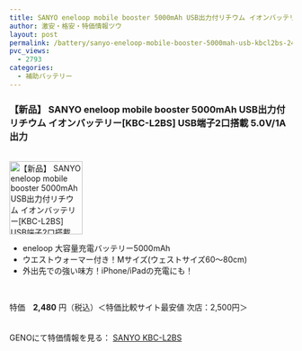 ```yaml
---
title: SANYO eneloop mobile booster 5000mAh USB出力付リチウム イオンバッテリー KBC-L2BS 特価2480円！
author: 激安・格安・特価情報ツウ
layout: post
permalink: /battery/sanyo-eneloop-mobile-booster-5000mah-usb-kbcl2bs-2480.html
pvc_views:
  - 2793
categories:
  - 補助バッテリー
---
```

### 【新品】 SANYO eneloop mobile booster 5000mAh USB出力付リチウム イオンバッテリー[KBC-L2BS] USB端子2口搭載 5.0V/1A出力

<div class="img-bg2 img_L">
  <a href="http://px.a8.net/svt/ejp?a8mat=1I0DKG+A2L0YI+1TD2+5ZEMP&#038;a8ejpredirect=http://www.geno-web.jp/shop/shopdetail.html?brandcode=021004000001" target="_blank" title="【新品】 SANYO eneloop mobile booster 5000mAh USB出力付リチウム イオンバッテリー[KBC-L2BS] USB端子2口搭載 5.0V/1A出力"><br /> <img border="0" alt="【新品】 SANYO eneloop mobile booster 5000mAh USB出力付リチウム イオンバッテリー[KBC-L2BS] USB端子2口搭載 5.0V/1A出力" src="http://i1.wp.com/geno.co.jp/Goods/ImgGA12034950_M.jpg?w=130"width="130" data-recalc-dims="1" /></a><br /> <img border="0" src="http://i1.wp.com/www10.a8.net/0.gif?resize=1%2C1" alt="" data-recalc-dims="1" />
</div>

<!--more-->

  * eneloop 大容量充電バッテリー5000mAh 
  * ウエストウォーマー付き！Mサイズ(ウェストサイズ60～80cm)
  * 外出先での強い味方！iPhone/iPadの充電にも！ 

<br clear="all" /> 

特価　<span class="tokka-price"><strong>2,480</strong></span> 円（税込）＜特価比較サイト最安値 次店：2,500円＞

　  
GENOにて特価情報を見る： <span class="fs150p"><a href="http://px.a8.net/svt/ejp?a8mat=1I0DKG+A2L0YI+1TD2+5ZEMP&#038;a8ejpredirect=http://www.geno-web.jp/shop/shopdetail.html?brandcode=021004000001" target="_blank">SANYO KBC-L2BS</a></span>